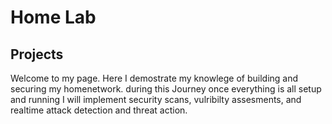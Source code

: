 # Home Lab
## Projects  

Welcome to my page. Here I demostrate my knowlege of building and securing my homenetwork. during this Journey once everything is all setup and running I will implement security scans, vulribilty assesments, and realtime attack detection and threat action.
